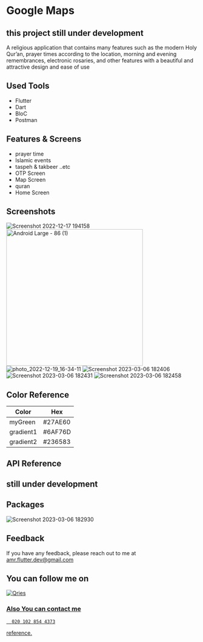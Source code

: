 # Google Maps
## this project still under development

A religious application that contains many features such as the modern Holy
Qur’an, prayer times according to the location, morning and evening
remembrances, electronic rosaries, and other features with a beautiful and
attractive design and ease of use

## Used Tools
- Flutter  
- Dart
- BloC
- Postman



## Features & Screens
- prayer time
- Islamic events
- taspeh & takbeer ..etc
- OTP Screen
- Map Screen
- quran
- Home  Screen

## Screenshots
![Screenshot 2022-12-17 194158](https://user-images.githubusercontent.com/94804979/223168578-57d5663a-a8b0-4941-8518-c08444aef4fa.png)
<img width="360" alt="Android Large - 86 (1)" src="https://user-images.githubusercontent.com/94804979/223169002-eab2e498-601a-41b0-84eb-6c6b1c895a94.png">
![photo_2022-12-19_16-34-11](https://user-images.githubusercontent.com/94804979/223169108-240d5458-568c-46d0-949b-f9a3d52cd996.jpg)
![Screenshot 2023-03-06 182406](https://user-images.githubusercontent.com/94804979/223170450-e95887a5-6a9f-4b05-a1e1-7030b89aa58a.png)
![Screenshot 2023-03-06 182431](https://user-images.githubusercontent.com/94804979/223170470-06ed6f1f-5669-4ff1-9258-7c442ae18403.png)
![Screenshot 2023-03-06 182458](https://user-images.githubusercontent.com/94804979/223170487-4292879d-74df-46c2-a2f8-b0d77f2a4377.png)





## Color Reference

| Color             |Hex                                                                |
| ----------------- | ------------------------------------------------------------------ |
| myGreen | #27AE60|
| gradient1 | #6AF76D |
| gradient2 | #236583 |



## API Reference 
## still under development



## Packages
![Screenshot 2023-03-06 182930](https://user-images.githubusercontent.com/94804979/223171627-5e3a8242-3318-484b-b12b-fe689d6da7bd.png)





## Feedback
If you have any feedback, please reach out to me at amr.flutter.dev@gmail.com

## You can follow me on 
<a href="https://www.linkedin.com/in/amr-hussein-51a141220/">
         <img alt="Qries" src="https://img.shields.io/badge/LinkedIn-0077B5?style=for-the-badge&logo=linkedin&logoColor=white"
         >
         
    
### Also You can contact  me 
```http
  020 102 854 4373
```

reference.
